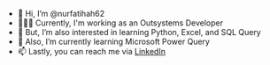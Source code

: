 - 👋 Hi, I’m @nurfatihah62
- 👷🏻‍♀️ Currently, I'm working as an Outsystems Developer
- 👀 But, I’m also interested in learning Python, Excel, and SQL Query
- 🌱 Also, I’m currently learning Microsoft Power Query
- 📫 Lastly, you can reach me via [LinkedIn](https://www.linkedin.com/in/nurfatihah-azmi-406466148/)

<!---
nurfatihah62/nurfatihah62 is a ✨ special ✨ repository because its `README.md` (this file) appears on your GitHub profile.
You can click the Preview link to take a look at your changes.
--->
